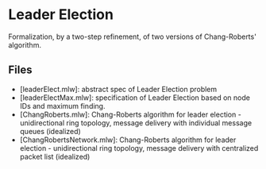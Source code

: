 # Leader Election 

Formalization, by a two-step refinement, of two versions of Chang-Roberts'
algorithm.

## Files 

  * [leaderElect.mlw]: abstract spec of Leader Election problem
  * [leaderElectMax.mlw]: specification of Leader Election based on
    node IDs and maximum finding.  
  * [ChangRoberts.mlw]: Chang-Roberts algorithm for leader election -
    unidirectional ring topology, message delivery with
    individual message queues (idealized) 
  * [ChangRobertsNetwork.mlw]: Chang-Roberts algorithm for leader election -
    unidirectional ring topology, message delivery with
    centralized packet list (idealized) 
